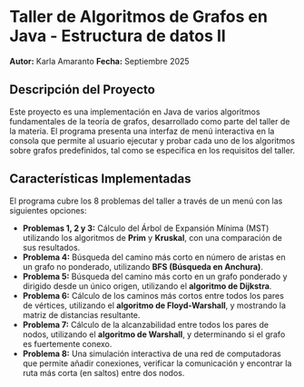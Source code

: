 # Taller de Algoritmos de Grafos en Java - Estructura de datos II

**Autor:** Karla Amaranto 
**Fecha:** Septiembre 2025


## Descripción del Proyecto

Este proyecto es una implementación en Java de varios algoritmos fundamentales de la teoría de grafos, desarrollado como parte del taller de la materia. El programa presenta una interfaz de menú interactiva en la consola que permite al usuario ejecutar y probar cada uno de los algoritmos sobre grafos predefinidos, tal como se especifica en los requisitos del taller.


## Características Implementadas

El programa cubre los 8 problemas del taller a través de un menú con las siguientes opciones:

* **Problemas 1, 2 y 3:** Cálculo del Árbol de Expansión Mínima (MST) utilizando los algoritmos de **Prim** y **Kruskal**, con una comparación de sus resultados.
* **Problema 4:** Búsqueda del camino más corto en número de aristas en un grafo no ponderado, utilizando **BFS (Búsqueda en Anchura)**.
* **Problema 5:** Búsqueda del camino más corto en un grafo ponderado y dirigido desde un único origen, utilizando el **algoritmo de Dijkstra**.
* **Problema 6:** Cálculo de los caminos más cortos entre todos los pares de vértices, utilizando el **algoritmo de Floyd-Warshall**, y mostrando la matriz de distancias resultante.
* **Problema 7:** Cálculo de la alcanzabilidad entre todos los pares de nodos, utilizando el **algoritmo de Warshall**, y determinando si el grafo es fuertemente conexo.
* **Problema 8:** Una simulación interactiva de una red de computadoras que permite añadir conexiones, verificar la comunicación y encontrar la ruta más corta (en saltos) entre dos nodos.
